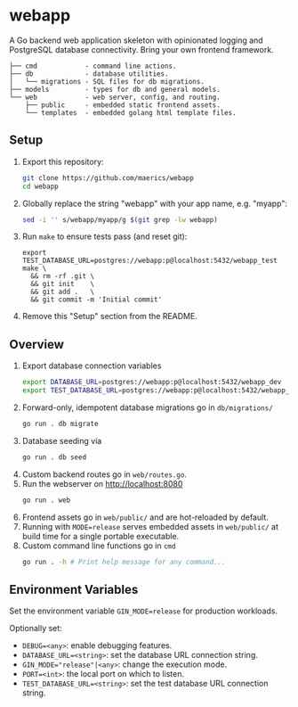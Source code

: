 # webapp

A Go backend web application skeleton with opinionated logging and PostgreSQL database connectivity. Bring your own frontend framework.


```
├── cmd            - command line actions.
├── db             - database utilities.
│   └── migrations - SQL files for db migrations.
├── models         - types for db and general models.
└── web            - web server, config, and routing.
    ├── public     - embedded static frontend assets.
    └── templates  - embedded golang html template files.
```

## Setup

1. Export this repository:
   ```sh
   git clone https://github.com/maerics/webapp
   cd webapp
   ```
1. Globally replace the string "webapp" with your app name, e.g. "myapp":
   ```sh
   sed -i '' s/webapp/myapp/g $(git grep -lw webapp)
   ```
1. Run `make` to ensure tests pass (and reset git):
   ```
   export TEST_DATABASE_URL=postgres://webapp:p@localhost:5432/webapp_test
   make \
     && rm -rf .git \
     && git init    \
     && git add .   \
     && git commit -m 'Initial commit'
   ```
1. Remove this "Setup" section from the README.

## Overview

1. Export database connection variables
   ```sh
   export DATABASE_URL=postgres://webapp:p@localhost:5432/webapp_dev
   export TEST_DATABASE_URL=postgres://webapp:p@localhost:5432/webapp_test
   ```
1. Forward-only, idempotent database migrations go in `db/migrations/`
   ```sh
   go run . db migrate
   ```
1. Database seeding via
   ```sh
   go run . db seed
   ```
1. Custom backend routes go in `web/routes.go`.
1. Run the webserver on [http://localhost:8080](http://localhost:8080)
   ```sh
   go run . web
   ```
1. Frontend assets go in `web/public/` and are hot-reloaded by default.
1. Running with `MODE=release` serves embedded assets in `web/public/` at build time for a single portable executable.
1. Custom command line functions go in `cmd`
   ```sh
   go run . -h # Print help message for any command...
   ```

## Environment Variables

Set the environment variable `GIN_MODE=release` for production workloads.

Optionally set:
* `DEBUG=<any>`: enable debugging features.
* `DATABASE_URL=<string>`: set the database URL connection string.
* `GIN_MODE="release"|<any>`: change the execution mode.
* `PORT=<int>`: the local port on which to listen.
* `TEST_DATABASE_URL=<string>`: set the test database URL connection string.
